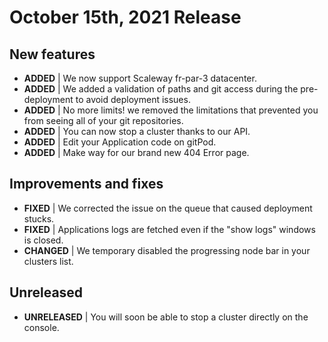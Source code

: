 # October 15th, 2021 Release

## New features
* **ADDED** | We now support Scaleway fr-par-3 datacenter.
* **ADDED** | We added a validation of paths and git access during the pre-deployment to avoid deployment issues.
* **ADDED** | No more limits! we removed the limitations that prevented you from seeing all of your git repositories. 
* **ADDED** | You can now stop a cluster thanks to our API.
* **ADDED** | Edit your Application code on gitPod.
* **ADDED** | Make way for our brand new 404 Error page.

## Improvements and fixes
* **FIXED** | We corrected the issue on the queue that caused deployment stucks.
* **FIXED** | Applications logs are fetched even if the "show logs" windows is closed.
* **CHANGED** | We temporary disabled the progressing node bar in your clusters list.

## Unreleased
* **UNRELEASED** | You will soon be able to stop a cluster directly on the console.
